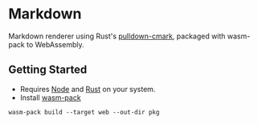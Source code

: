 # Markdown
Markdown renderer using Rust's [pulldown-cmark](https://github.com/raphlinus/pulldown-cmark), packaged with wasm-pack to WebAssembly.


## Getting Started
* Requires [Node](https://nodejs.org/en/) and [Rust](https://www.rust-lang.org/) on your system.
* Install [wasm-pack](https://rustwasm.github.io/docs/wasm-pack/quickstart.html)
```
wasm-pack build --target web --out-dir pkg
```